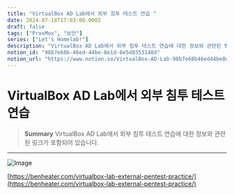 ```yaml
---
title: "VirtualBox AD Lab에서 외부 침투 테스트 연습 "
date: 2024-07-18T17:03:00.000Z
draft: false
tags: ["ProxMox", "보안"]
series: ["Let's Homelab!"]
description: "VirtualBox AD Lab에서 외부 침투 테스트 연습에 대한 정보와 관련된 링크가 포함되어 있습니다."
notion_id: "98b7e68b-46ed-44be-8e1d-8e5d0353148d"
notion_url: "https://www.notion.so/VirtualBox-AD-Lab-98b7e68b46ed44be8e1d8e5d0353148d"
---
```


# VirtualBox AD Lab에서 외부 침투 테스트 연습 

> **Summary**
> VirtualBox AD Lab에서 외부 침투 테스트 연습에 대한 정보와 관련된 링크가 포함되어 있습니다.

---

![Image](https://prod-files-secure.s3.us-west-2.amazonaws.com/09ccd4d5-876c-4bba-bbdf-cc77a0a11257/4cbbc69a-f264-4bc1-a6b0-95f9b80b3178/Untitled.png?X-Amz-Algorithm=AWS4-HMAC-SHA256&X-Amz-Content-Sha256=UNSIGNED-PAYLOAD&X-Amz-Credential=ASIAZI2LB466YSCX6ZCD%2F20250724%2Fus-west-2%2Fs3%2Faws4_request&X-Amz-Date=20250724T115616Z&X-Amz-Expires=3600&X-Amz-Security-Token=IQoJb3JpZ2luX2VjEAMaCXVzLXdlc3QtMiJGMEQCIFaPUcVmdbFupuSdkKDv0ol%2BFEY70rb3Sky0b3uF1lcbAiBjiAGQknzMYO4mrfMr8WE4UEq8YkwYTA4wFReZR7C%2BySr%2FAwgsEAAaDDYzNzQyMzE4MzgwNSIMYsO3RUgwxE1CTy2EKtwDpZOwrNHN1Lh0GbvR2TnL14yeLu5xsfA%2FUg5T2IWwxgM74F1Ho0wjEPx3%2FE8yJsgMkKvUY3p7g1dmtvPPLbhgS%2B4xWGGYaN7NWi%2BCaRD%2FfHbT1%2BehKgSD5QT%2F%2BzmmapL6I8OfZ2R%2BCqX3x37THnJmYlhbdaDfkdLsbN3lZ7395LSJ1bkC8hqB99%2B0s6ixSx09ABHvofZAFgjUVM6vM0TwOSo16KRjA7pE50OBMekOAyoE5oIEiY13QizD7wZJBrzHZ7kVKEB1beJ28a5gVSVvFDcDadSaK92LACCPWdmk5f43dWuQlXP1OvmRu7PiMcioAa5T9BWL%2FHRiPDxbkC5uH8kJ4QwAwxiFCeLfah46GQIygUNiHpmC1RGoBta0lIGdPpW5ASMalVJJYAnOYk4kkJqLPy7ZcNmP0%2BOBySBlD6e6kaJL0B3qFXH2TdT6M9lTSY4qXspSqmkqi72LSfvdjZ%2BtlxNGCl%2Bx4v8DKu35ZlrwEGcqU1tzM7SLMN9nONS2gjtA3BVijkBFTX6JfhuKLl%2BrX4pWKV5X31OydjghFgNdn5xCsCDS2Ig83iiC1AqyQL5n0hiO8Q5QNFye17idNNuIW72mZVsBUdAGRTNENofGcuyIMg52uj%2Bs6HUw45uIxAY6pgEdMSA8%2FKLsEk3RsjI3NT4ZWaxN%2Bu%2B3e41gTnIYWDA%2BUzQ%2FRHBopZyzZsk08zX9UkhBGQKcJ78bLXov31PgtH663U4mfO0s44JIXxruxADuv2R8ucLdQWQ0zA%2FrYKy7ePm4czWSVYzF8SKbFoKB4aWhIKPtz62RcG4Tlfde8SDAHGMvWDUGzCV2fVoOYKuMAZSjxxmjy%2F%2FQ9bEX7ldC6kkli%2FmVJDYU&X-Amz-Signature=03c159e7d0e9363bf0e7757592c709387ec232605b8b506bc9fbdae2ed813394&X-Amz-SignedHeaders=host&x-amz-checksum-mode=ENABLED&x-id=GetObject)

[https://benheater.com/virtualbox-lab-external-pentest-practice/](https://benheater.com/virtualbox-lab-external-pentest-practice/)

